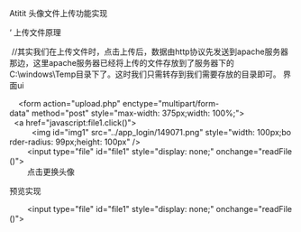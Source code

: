 Atitit 头像文件上传功能实现

‘
上传文件原理

 //其实我们在上传文件时，点击上传后，数据由http协议先发送到apache服务器那边，这里apache服务器已经将上传的文件存放到了服务器下的C:\windows\Temp目录下了。这时我们只需转存到我们需要存放的目录即可。
界面ui

    <form action="upload.php" enctype="multipart/form-data" method="post" style="max-width: 375px;width: 100%;">
  <a href="javascript:file1.click()">
          <img id="img1" src="../app_login/149071.png" style="width: 100px;border-radius: 99px;height: 100px" />
        </a>
        <input type="file" id="file1" style="display: none;" onchange="readFile()"></input>
        <script>
function readFile(){ 
   
    var reader = new FileReader(); 
  
    reader.onload = function(e){ 
      console.log(e)
      //// convert image file to base64 string
     img1.src=reader.result
      
    } 

    const file = document.querySelector('input[type=file]').files[0];
    reader.readAsDataURL(file); 
} 

        </script>
        <br>
        点击更换头像



预览实现

        <input type="file" id="file1" style="display: none;" onchange="readFile()"></input>
        <script>
function readFile(){ 
   
    var reader = new FileReader(); 
  
    reader.onload = function(e){ 
      console.log(e)
      //// convert image file to base64 string
     img1.src=reader.result
      
    } 

    const file = document.querySelector('input[type=file]').files[0];
    reader.readAsDataURL(file); 
} 


保存头像文件php


<?php

$_POST['path1']="/headpic/"
$name = $_FILES['file1']['name']; // 客户端机器文件的原名称
$tmpPath = $_FILES['file1']['tmp_name'];
echo $name;
echo "\n<br>   file name:" . $name . "\n<br>";
echo "\n<br>   tmpPath:" . $tmpPath . "\n<br>";

/**  //其实我们在上传文件时，点击上传后，数据由http协议先发送到apache服务器那边，这里apache服务器已经将上传的文件存放到了服务器下的C:\windows\Temp目录下了。这时我们只需转存到我们需要存放的目录即可。
 *
 * $tmpPath = $value['tmp_name'];
 *      $tmpType = $value['type'];
 *      $tmpSize = $value['size']
 */

//我们给每个用户动态的创建一个文件夹
$user_path = __DIR__ . "/.." . $_POST['path1'];
//判断该用户文件夹是否已经有这个文件夹
if (!file_exists($user_path)) {
    mkdir($user_path);
}
//中文路径名  文件名
$new_file = $user_path . "/" . $name;
echo "\n<br> new file name:" . $new_file . "\n<br>";
$to = iconv("utf-8", "gbk", $new_file);
//iconv not effect
var_dump(($to));
move_uploaded_file($tmpPath, $to);


保存文件nodejs  java

Atitit 上传文件（图片 视频 音乐 其他文件  流程



Ref
Atitit .h5文件上传 v3
Atitit linux ssh2 sftp  命令行上传文件
curl上传
Atitit webdav big file up solu大文件上传的解决方案
在线文件管理方案模式
